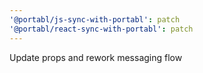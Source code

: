 ```yaml
---
'@portabl/js-sync-with-portabl': patch
'@portabl/react-sync-with-portabl': patch
---
```


Update props and rework messaging flow
